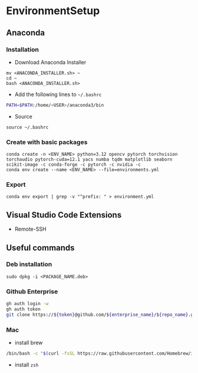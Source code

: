 # EnvironmentSetup

## Anaconda

### Installation
- Download Anaconda Installer
```shell
mv <ANACONDA_INSTALLER.sh> ~
cd ~
bash <ANACONDA_INSTALLER.sh>
```
- Add the following lines to `~/.bashrc`
```bash
PATH=$PATH:/home/<USER>/anaconda3/bin
```
- Source
```
source ~/.bashrc
```

### Create with basic packages
```
conda create -n <ENV_NAME> python=3.12 opencv pytorch torchvision torchaudio pytorch-cuda=12.1 yacs numba tqdm matplotlib seaborn scikit-image -c conda-forge -c pytorch -c nvidia -c
conda env create --name <ENV_NAME> --file=environments.yml
```

### Export
```
conda env export | grep -v "^prefix: " > environment.yml
```

## Visual Studio Code Extensions
- Remote-SSH

## Useful commands

### Deb installation
```shell
sudo dpkg -i <PACKAGE_NAME.deb>
```


### Github Enterprise
```bash
gh auth login -w
gh auth token
git clone https://${token}@github.com/${enterprise_name}/${repo_name}.git
```

### Mac
- install brew
```bash
/bin/bash -c "$(curl -fsSL https://raw.githubusercontent.com/Homebrew/install/HEAD/install.sh)"
```
- install `zsh`
```bash

```

